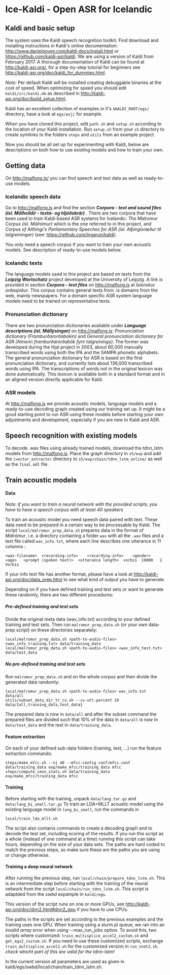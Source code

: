 # Ice-Kaldi - Open ASR for Icelandic

## Kaldi and basic setup

The system uses the Kaldi speech recognition toolkit. Find download and installing instructions in Kaldi's online documentation:
http://www.danielpovey.com/kaldi-docs/install.html or https://github.com/kaldi-asr/kaldi. We are using a version of Kaldi from February 2017.
A thorough documentation of Kaldi can be found at http://kaldi-asr.org/, for a step-by-step tutorial for beginners see http://kaldi-asr.org/doc/kaldi_for_dummies.html.

*Note:* Per default Kaldi will be installed creating debuggable binaries at the cost of speed. When optimizing for speed you should edit `kaldi/src/kaldi.mk` as described
in http://kaldi-asr.org/doc/build_setup.html.

Kaldi has an excellent collection of examples in it's `$KALDI_ROOT/egs/` directory, have a look at `egs/wsj/` for example.

When you have cloned this project, edit `path.sh` and `setup.sh` according to the location of your Kaldi installation.
Run `setup.sh` from your `s5` directory to create symlinks to the folders `steps` and `utils` from an example project. 

Now you should be all set up for experimenting with Kaldi, below are descriptions on both how to use existing models and how to train your own.

## Getting data

On http://malfong.is/ you can find speech and text data as well as ready-to-use models.

### Icelandic speech data

Go to http://malfong.is and find the section ***Corpora - text and sound files (ísl. Málheildir - texta- og hljóðskrár)*** . There are two corpora that have been used to train Kaldi-based ASR systems for Icelandic: *The Malromur Corpus (ísl. Málrómur)* which is the one referred to in this project, and *Corpus of Althingi's Parliamentary Speeches for ASR (ísl. Alþingisræður til talgreiningar)* (see: https://github.com/ingarun/kaldi).

You only need a speech corpus if you want to train your own acoustic models. See description of ready-to-use models below.

### Icelandic texts

The language models used in this project are based on texts from the ***Leipzig Wortschatz*** project developed at the University of Leipzig. A link is provided in section ***Corpora - text files*** on http://malfong.is at *Íslenskur orðasjóður*. This corpus contains general texts from .is domains from the web, mainly newspapers. For a domain specific ASR system language models need to be trained on representative texts.

### Pronunciation dictionary

There are two pronunciation dictionaries available under ***Language descriptions (ísl. Mállýsingar)*** on http://malfong.is: *Pronunciation dictionary (Framburðarorðabókin)* and *General pronunciation dictionary for ASR (Almenn framburðarorðabók fyrir talgreiningu)*. The former was developed during the Hjal project in 2003, about 60,000 manually transcribed words using both the IPA and the SAMPA phonetic alphabets. The general pronunciation dictionary for ASR is based on the first pronunciation dictionary, and currently lists about 136,000 transcribed words using IPA. The transcriptions of words not in the original lexicon was done automatically. This lexicon is available both in a standard format and in an aligned version directly applicable for Kaldi. 

### ASR models

At http://malfong.is we provide acoustic models, language models and a ready-to-use decoding graph created using our training set up. It might be a good starting point to run ASR using these models before starting your own adjustments and development, especially if you are new to Kaldi and ASR. 

## Speech recognition with existing models

To decode .wav files using already trained models, download the tdnn_lstm models from http://malfong.is. Place the graph directory in `s5/exp` and add the `ivector_extractor` directory to `s5/exp/chain/tdnn_lstm_online/` as well as the `final.mdl` file.



## Train acoustic models

#### Data

*Note: if you want to train a neural network with the provided scripts, you have to have a speech corpus with at least 40 speakers*

To train an acoustic model you need speech data paired with text. These data need to be prepared in a certain way to be processable by Kaldi. The script `local/malromur_prep_data.sh` prepares data in the format of _Málrómur_, i.e. a directory containing a folder `wav` with all the `.wav` files and a text file called `wav_info.txt`, where each line describes one utterance in 11 columns :


	<wav-filename>	<recording-info>	<recording-info>	<gender>	<age>	<prompt (spoken text)>	<utterance length>	vorbis	16000	1	Vorbis


If your info text file has another format, please have a look at http://kaldi-asr.org/doc/data_prep.html to see what kind of output you have to generate.

Depending on if you have defined training and test sets or want to generate these randomly, there are two different procedures:

##### Pre-defined training and test sets
Divide the original meta data (wav\_info.txt) according to your defined training and test sets. Then run `malromur_prep_data.sh` (or your own data-prep script) on these directories separately:

    local/malromur_prep_data.sh <path-to-audio-files> <wav_info_training.txt> data/training_data
	local/malromur_prep_data.sh <path-to-audio-files> <wav_info_test.txt> data/test_data
   

##### No pre-defined training and test sets 
Run `malromur_prep_data.sh` and on the whole corpus and then divide the generated data randomly:
 
	local/malromur_prep_data.sh <path-to-audio-files> wav_info.txt data/all
	utils/subset_data_dir_tr_cv.sh --cv-utt-percent 10 data/{all,training_data,test_data}

The prepared data is now in `data/all` and after the subset command the prepared files are divided such that 10% of the data in `data/all` is now in `data/test_data` and the rest in `data/training_data`.

#### Feature extraction
On each of your defined sub-data folders (training, test, ...) run the feature extraction commands:

	steps/make_mfcc.sh --nj 40 --mfcc-config conf/mfcc.conf data/training_data exp/make_mfcc/training_data mfcc
	steps/compute_cmvn_stats.sh data/training_data exp/make_mfcc/training_data mfcc

#### Training
Before starting with the training, unpack `data/lang.tar.gz` and `data/lang_bi_small.tar.gz`
To train an LDA+MLLT acoustic model using the existing language model in `lang_bi_small`, run the commands in

    local/train_lda_mllt.sh

The script also contains commands to create a decoding graph and to decode the test set, including scoring of the results.
If you run this script as a whole (instead of one command at a time) running this script can take hours, depending on the size of your data sets. The paths are hard coded to match the previous steps, so make sure these are the paths you are using or change otherwise.

#### Training a deep neural network
After running the previous step, run `local/chain/prepare_tdnn_lstm.sh`. This is an intermediate step before starting with the training of the neural network from the script `local/chain/run_tdnn_lstm.sh`. This script is adaptded from the _swbd_ expample in `kaldi/egs`.

This version of the script runs on one or more GPUs, see http://kaldi-asr.org/doc/dnn2.html#dnn2_gpu if you have to use CPUs.

The paths in the scripts are set according to the previous examples and the training uses one GPU. When training using a slurm.pl queue, we ran into an _invalid array_ error when using --max\_run\_jobs option. To avoid this, two scripts where customized: `train_multisplice_accel2_custom.sh` and `get_egs2_custom.sh`. If you need to use these customized scripts, exchange `train_multisplice_accel2.sh` for the customized version in `run_nnet2.sh`. *check whicht part of this are valid for the tdnn-lstm!* 

In the current version all parameters are used as given in kaldi/egs/swbd/local/chain/train_tdnn_lstm.sh. 

 

